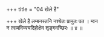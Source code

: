 +++
title = "04 खेले है"

+++
खेले है लम्बनस्तनि नश्येतः प्रामुतः पत । म्वन  
न त्वामविव्यचदिहोक्षेव शृङ्गवच्छिरः ॥ ४ ॥